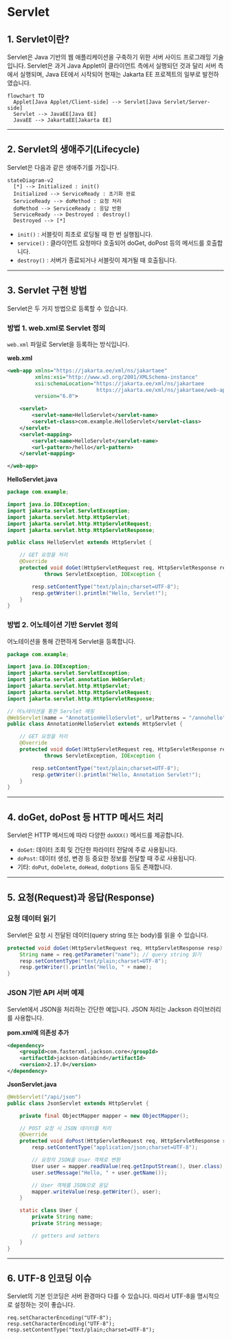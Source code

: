 # Servlet

## 1. Servlet이란?

Servlet은 Java 기반의 웹 애플리케이션을 구축하기 위한 서버 사이드 프로그래밍 기술입니다. Servlet은 과거 Java Applet이 클라이언트 측에서 실행되던 것과 달리 서버 측에서 실행되며, Java EE에서 시작되어 현재는 Jakarta EE 프로젝트의 일부로 발전하였습니다.

```mermaid
flowchart TD
  Applet[Java Applet/Client-side] --> Servlet[Java Servlet/Server-side]
  Servlet --> JavaEE[Java EE]
  JavaEE --> JakartaEE[Jakarta EE]
```

---

## 2. Servlet의 생애주기(Lifecycle)

Servlet은 다음과 같은 생애주기를 가집니다.

```mermaid
stateDiagram-v2
  [*] --> Initialized : init()
  Initialized --> ServiceReady : 초기화 완료
  ServiceReady --> doMethod : 요청 처리
  doMethod --> ServiceReady : 응답 반환
  ServiceReady --> Destroyed : destroy()
  Destroyed --> [*]

```

- `init()` : 서블릿이 최초로 로딩될 때 한 번 실행됩니다.
- `service()` : 클라이언트 요청마다 호출되어 doGet, doPost 등의 메서드를 호출합니다.
- `destroy()` : 서버가 종료되거나 서블릿이 제거될 때 호출됩니다.

---

## 3. Servlet 구현 방법

Servlet은 두 가지 방법으로 등록할 수 있습니다.

### 방법 1. web.xml로 Servlet 정의

`web.xml` 파일로 Servlet을 등록하는 방식입니다.

**web.xml**

```xml
<web-app xmlns="https://jakarta.ee/xml/ns/jakartaee"
         xmlns:xsi="http://www.w3.org/2001/XMLSchema-instance"
         xsi:schemaLocation="https://jakarta.ee/xml/ns/jakartaee
                             https://jakarta.ee/xml/ns/jakartaee/web-app_6_0.xsd"
         version="6.0">

    <servlet>
        <servlet-name>HelloServlet</servlet-name>
        <servlet-class>com.example.HelloServlet</servlet-class>
    </servlet>
    <servlet-mapping>
        <servlet-name>HelloServlet</servlet-name>
        <url-pattern>/hello</url-pattern>
    </servlet-mapping>

</web-app>

```

**HelloServlet.java**

```java
package com.example;

import java.io.IOException;
import jakarta.servlet.ServletException;
import jakarta.servlet.http.HttpServlet;
import jakarta.servlet.http.HttpServletRequest;
import jakarta.servlet.http.HttpServletResponse;

public class HelloServlet extends HttpServlet {

    // GET 요청을 처리
    @Override
    protected void doGet(HttpServletRequest req, HttpServletResponse resp)
            throws ServletException, IOException {

        resp.setContentType("text/plain;charset=UTF-8");
        resp.getWriter().println("Hello, Servlet!");
    }
}
```

### 방법 2. 어노테이션 기반 Servlet 정의

어노테이션을 통해 간편하게 Servlet을 등록합니다.

```java
package com.example;

import java.io.IOException;
import jakarta.servlet.ServletException;
import jakarta.servlet.annotation.WebServlet;
import jakarta.servlet.http.HttpServlet;
import jakarta.servlet.http.HttpServletRequest;
import jakarta.servlet.http.HttpServletResponse;

// 어노테이션을 통한 Servlet 매핑
@WebServlet(name = "AnnotationHelloServlet", urlPatterns = "/annohello")
public class AnnotationHelloServlet extends HttpServlet {

    // GET 요청을 처리
    @Override
    protected void doGet(HttpServletRequest req, HttpServletResponse resp)
            throws ServletException, IOException {

        resp.setContentType("text/plain;charset=UTF-8");
        resp.getWriter().println("Hello, Annotation Servlet!");
    }
}

```

---

## 4. doGet, doPost 등 HTTP 메서드 처리

Servlet은 HTTP 메서드에 따라 다양한 `doXXX()` 메서드를 제공합니다.

- `doGet`: 데이터 조회 및 간단한 파라미터 전달에 주로 사용됩니다.
- `doPost`: 데이터 생성, 변경 등 중요한 정보를 전달할 때 주로 사용됩니다.
- 기타: `doPut`, `doDelete`, `doHead`, `doOptions` 등도 존재합니다.

---

## 5. 요청(Request)과 응답(Response)

### 요청 데이터 읽기

Servlet은 요청 시 전달된 데이터(query string 또는 body)를 읽을 수 있습니다.

```java
protected void doGet(HttpServletRequest req, HttpServletResponse resp) throws IOException {
    String name = req.getParameter("name"); // query string 읽기
    resp.setContentType("text/plain;charset=UTF-8");
    resp.getWriter().println("Hello, " + name);
}

```

### JSON 기반 API 서버 예제

Servlet에서 JSON을 처리하는 간단한 예입니다. JSON 처리는 Jackson 라이브러리를 사용합니다.

**pom.xml에 의존성 추가**

```xml
<dependency>
    <groupId>com.fasterxml.jackson.core</groupId>
    <artifactId>jackson-databind</artifactId>
    <version>2.17.0</version>
</dependency>
```

**JsonServlet.java**

```java
@WebServlet("/api/json")
public class JsonServlet extends HttpServlet {

    private final ObjectMapper mapper = new ObjectMapper();

    // POST 요청 시 JSON 데이터를 처리
    @Override
    protected void doPost(HttpServletRequest req, HttpServletResponse resp) throws IOException {
        resp.setContentType("application/json;charset=UTF-8");

        // 요청의 JSON을 User 객체로 변환
        User user = mapper.readValue(req.getInputStream(), User.class);
        user.setMessage("Hello, " + user.getName());

        // User 객체를 JSON으로 응답
        mapper.writeValue(resp.getWriter(), user);
    }

    static class User {
        private String name;
        private String message;

        // getters and setters
    }
}
```

---

## 6. UTF-8 인코딩 이슈

Servlet의 기본 인코딩은 서버 환경마다 다를 수 있습니다. 따라서 UTF-8을 명시적으로 설정하는 것이 좋습니다.
```
req.setCharacterEncoding("UTF-8");
resp.setCharacterEncoding("UTF-8");
resp.setContentType("text/plain;charset=UTF-8");
```